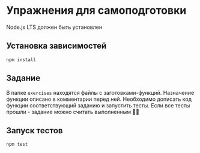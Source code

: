 # Упражнения для самоподготовки

Node.js LTS должен быть установлен

## Установка зависимостей

```
npm install
```


## Задание

В папке `exercises` находятся файлы с заготовками-функций.
Назначение функции описано в комментарии перед ней.
Необходимо дописать код функции соответствующий заданию и запустить тесты.
Если все тесты прошли - задание можно считать выполненным 👍🏻


## Запуск тестов

```
npm test
```

